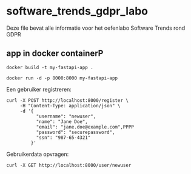 # software_trends_gdpr_labo

Deze file bevat alle informatie voor het oefenlabo Software Trends rond GDPR

## app in docker containerP

`docker build -t my-fastapi-app .`

`docker run -d -p 8000:8000 my-fastapi-app`

Een gebruiker registreren:

```
curl -X POST http://localhost:8000/register \
     -H "Content-Type: application/json" \
     -d '{
           "username": "newuser",
           "name": "Jane Doe",
           "email": "jane.doe@example.com",PPPP
           "password": "securepassword",
           "ssn": "987-65-4321"
         }'

```

Gebruikerdata opvragen:

```
curl -X GET http://localhost:8000/user/newuser
```